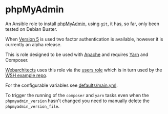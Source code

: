 # phpMyAdmin

An Ansible role to install [phpMyAdmin](https://www.phpmyadmin.net/), using
`git`, it has, so far, only been tested on Debian Buster.

When [Version 5](https://github.com/phpmyadmin/phpmyadmin/releases) is used two
factor authentication is available, however it is currently an alpha release.

This is role designed to be used with [Apache](https://git.coop/webarch/apache)
and requires [Yarn](https://git.coop/webarch/yarn) and Composer.

[Webarchitects](https://www.webarch.coop/) uses this role via the [users
role](https://git.coop/webarch/users/) which is in turn used by the [WSH
example repo](https://git.coop/webarch/wsh/).

For the configurable variables see [defaults/main.yml](defaults/main.yml).

To trigger the running of the `composer` and `yarn` tasks even when the
`phpmyadmin_version` hasn't changed you need to manually delete the
`phpmyadmin_version_file`.
